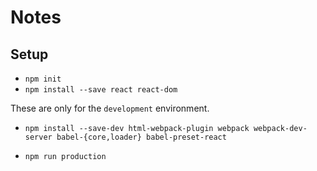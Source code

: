 # Notes

## Setup

* `npm init`
* `npm install --save react react-dom`

These are only for the `development` environment.

* `npm install --save-dev html-webpack-plugin webpack webpack-dev-server babel-{core,loader} babel-preset-react`

* `npm run production`
